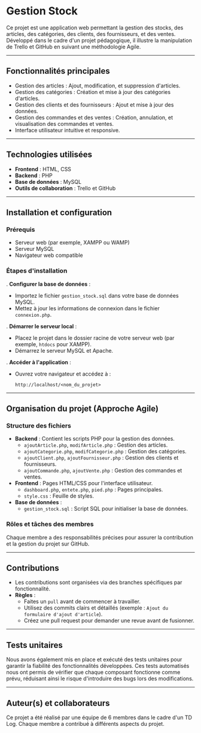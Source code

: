 # Gestion Stock 

Ce projet est une application web permettant la gestion des stocks, des articles, des catégories, des clients, des fournisseurs, et des ventes. Développé dans le cadre d'un projet pédagogique, il illustre la manipulation de Trello et GitHub en suivant une méthodologie Agile.

---

## **Fonctionnalités principales**
- Gestion des articles : Ajout, modification, et suppression d'articles.
- Gestion des catégories : Création et mise à jour des catégories d'articles.
- Gestion des clients et des fournisseurs : Ajout et mise à jour des données.
- Gestion des commandes et des ventes : Création, annulation, et visualisation des commandes et ventes.
- Interface utilisateur intuitive et responsive.

---

## **Technologies utilisées**
- **Frontend** : HTML, CSS
- **Backend** : PHP
- **Base de données** : MySQL
- **Outils de collaboration** : Trello et GitHub

---

## **Installation et configuration**

### **Prérequis**
- Serveur web (par exemple, XAMPP ou WAMP)
- Serveur MySQL
- Navigateur web compatible

### **Étapes d'installation**


. **Configurer la base de données** :
   - Importez le fichier `gestion_stock.sql` dans votre base de données MySQL.
   - Mettez à jour les informations de connexion dans le fichier `connexion.php`.

. **Démarrer le serveur local** :
   - Placez le projet dans le dossier racine de votre serveur web (par exemple, `htdocs` pour XAMPP).
   - Démarrez le serveur MySQL et Apache.

. **Accéder à l'application** :
   - Ouvrez votre navigateur et accédez à :
     ```
     http://localhost/<nom_du_projet>
     ```

---

## **Organisation du projet (Approche Agile)**

### **Structure des fichiers**
- **Backend** : Contient les scripts PHP pour la gestion des données.
  - `ajoutArticle.php`, `modifArticle.php` : Gestion des articles.
  - `ajoutCategorie.php`, `modifCategorie.php` : Gestion des catégories.
  - `ajoutClient.php`, `ajoutFournisseur.php` : Gestion des clients et fournisseurs.
  - `ajoutCommande.php`, `ajoutVente.php` : Gestion des commandes et ventes.
- **Frontend** : Pages HTML/CSS pour l'interface utilisateur.
  - `dashboard.php`, `entete.php`, `pied.php` : Pages principales.
  - `style.css` : Feuille de styles.
- **Base de données** :
  - `gestion_stock.sql` : Script SQL pour initialiser la base de données.

### **Rôles et tâches des membres**
Chaque membre a des responsabilités précises pour assurer la contribution et la gestion du projet sur GitHub.

---

## **Contributions**
- Les contributions sont organisées via des branches spécifiques par fonctionnalité.
- **Règles** :
  - Faites un `pull` avant de commencer à travailler.
  - Utilisez des commits clairs et détaillés (exemple : `Ajout du formulaire d'ajout d'article`).
  - Créez une pull request pour demander une revue avant de fusionner.

---

## **Tests unitaires**
Nous avons également mis en place et exécuté des tests unitaires pour garantir la fiabilité des fonctionnalités développées. Ces tests automatisés nous ont permis de vérifier que chaque composant fonctionne comme prévu, réduisant ainsi le risque d'introduire des bugs lors des modifications.

---

## **Auteur(s) et collaborateurs**
Ce projet a été réalisé par une équipe de 6 membres dans le cadre d'un TD Log. Chaque membre a contribué à différents aspects du projet.



